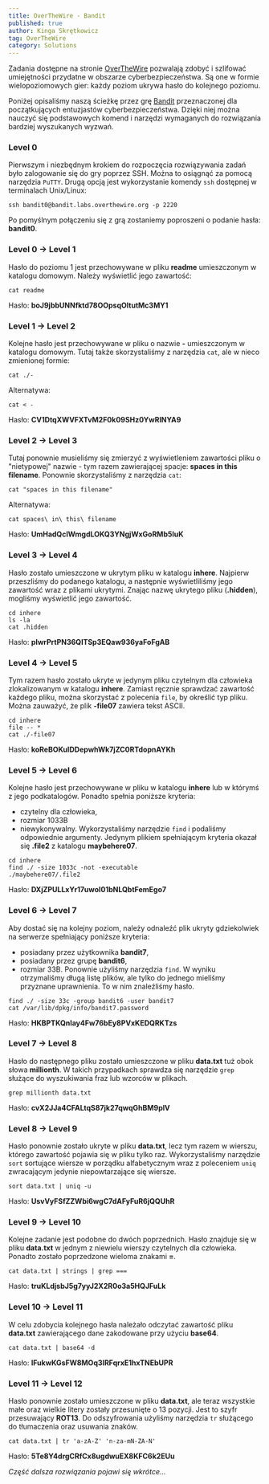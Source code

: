 ```yaml
---
title: OverTheWire - Bandit
published: true
author: Kinga Skrętkowicz
tag: OverTheWire
category: Solutions
---
```


Zadania dostępne na stronie <a href="https://overthewire.org">OverTheWire</a> pozwalają zdobyć i szlifować umiejętności przydatne w obszarze cyberbezpieczeństwa. Są one w formie wielopoziomowych gier: każdy poziom ukrywa hasło do kolejnego poziomu.

Poniżej opisaliśmy naszą ścieżkę przez grę <a href="https://overthewire.org/wargames/bandit/">Bandit</a> przeznaczonej dla początkujących entuzjastów cyberbezpieczeństwa. Dzięki niej można nauczyć się podstawowych komend i narzędzi wymaganych do rozwiązania bardziej wyszukanych wyzwań.

<h3>Level 0</h3>

Pierwszym i niezbędnym krokiem do rozpoczęcia rozwiązywania zadań było zalogowanie się do gry poprzez SSH. Można to osiągnąć za pomocą narzędzia `PuTTY`. Drugą opcją jest wykorzystanie komendy `ssh` dostępnej w terminalach Unix/Linux:

```
ssh bandit0@bandit.labs.overthewire.org -p 2220
```

Po pomyślnym połączeniu się z grą zostaniemy poproszeni o podanie hasła: **bandit0**.

<h3>Level 0 → Level 1</h3>

Hasło do poziomu 1 jest przechowywane w pliku **readme** umieszczonym w katalogu domowym. Należy wyświetlić jego zawartość:

```
cat readme
```

Hasło: **boJ9jbbUNNfktd78OOpsqOltutMc3MY1**

<h3>Level 1 → Level 2</h3>

Kolejne hasło jest przechowywane w pliku o nazwie **-** umieszczonym w katalogu domowym. Tutaj także skorzystaliśmy z narzędzia `cat`, ale w nieco zmienionej formie:

```
cat ./-
```

Alternatywa:

```
cat < -
```

Hasło: **CV1DtqXWVFXTvM2F0k09SHz0YwRINYA9**

<h3>Level 2 → Level 3</h3>

Tutaj ponownie musieliśmy się zmierzyć z wyświetleniem zawartości pliku o "nietypowej" nazwie - tym razem zawierającej spacje: **spaces in this filename**. Ponownie skorzystaliśmy z narzędzia `cat`:

```
cat "spaces in this filename" 
```

Alternatywa:

```
cat spaces\ in\ this\ filename
```

Hasło: **UmHadQclWmgdLOKQ3YNgjWxGoRMb5luK**

<h3>Level 3 → Level 4</h3>

Hasło zostało umieszczone w ukrytym pliku w katalogu **inhere**. Najpierw przeszliśmy do podanego katalogu, a następnie wyświetliliśmy jego zawartość wraz z plikami ukrytymi. Znając nazwę ukrytego pliku (**.hidden**), mogliśmy wyświetlić jego zawartość.

```
cd inhere
ls -la
cat .hidden
```

Hasło: **pIwrPrtPN36QITSp3EQaw936yaFoFgAB**

<h3>Level 4 → Level 5</h3>

Tym razem hasło zostało ukryte w jedynym pliku czytelnym dla człowieka zlokalizowanym w katalogu **inhere**. Zamiast ręcznie sprawdzać zawartość każdego pliku, można skorzystać z polecenia `file`, by określić typ pliku. Można zauważyć, że plik **-file07** zawiera tekst ASCII.

```
cd inhere
file -- *
cat ./-file07
```

Hasło: **koReBOKuIDDepwhWk7jZC0RTdopnAYKh**

<h3>Level 5 → Level 6</h3>

Kolejne hasło jest przechowywane w pliku w katalogu **inhere** lub w którymś z jego podkatalogów. Ponadto spełnia poniższe kryteria:
* czytelny dla człowieka,
* rozmiar 1033B
* niewykonywalny.
Wykorzystaliśmy narzędzie `find` i podaliśmy odpowiednie argumenty. Jedynym plikiem spełniającym kryteria okazał się **.file2** z katalogu **maybehere07**.

```
cd inhere
find ./ -size 1033c -not -executable
./maybehere07/.file2
```

Hasło: **DXjZPULLxYr17uwoI01bNLQbtFemEgo7**

<h3>Level 6 → Level 7</h3>

Aby dostać się na kolejny poziom, należy odnaleźć plik ukryty gdziekolwiek na serwerze spełniający poniższe kryteria:
* posiadany przez użytkownika **bandit7**,
* posiadany przez grupę **bandit6**,
* rozmiar 33B.
Ponownie użyliśmy narzędzia `find`. W wyniku otrzymaliśmy długą listę plików, ale tylko do jednego mieliśmy przyznane uprawnienia. To w nim znaleźliśmy hasło.

```
find ./ -size 33c -group bandit6 -user bandit7
cat /var/lib/dpkg/info/bandit7.password
```

Hasło: **HKBPTKQnIay4Fw76bEy8PVxKEDQRKTzs**

<h3>Level 7 → Level 8</h3>

Hasło do następnego pliku zostało umieszczone w pliku **data.txt** tuż obok słowa **millionth**. W takich przypadkach sprawdza się narzędzie `grep` służące do wyszukiwania fraz lub wzorców w plikach.

```
grep millionth data.txt
```

Hasło: **cvX2JJa4CFALtqS87jk27qwqGhBM9plV**

<h3>Level 8 → Level 9</h3>

Hasło ponownie zostało ukryte w pliku **data.txt**, lecz tym razem w wierszu, którego zawartość pojawia się w pliku tylko raz. Wykorzystaliśmy narzędzie `sort` sortujące wiersze w porządku alfabetycznym wraz z poleceniem `uniq` zwracającym jedynie niepowtarzające się wiersze.

```
sort data.txt | uniq -u
```

Hasło: **UsvVyFSfZZWbi6wgC7dAFyFuR6jQQUhR**

<h3>Level 9 → Level 10</h3>

Kolejne zadanie jest podobne do dwóch poprzednich. Hasło znajduje się w pliku **data.txt** w jednym z niewielu wierszy czytelnych dla człowieka. Ponadto zostało poprzedzone wieloma znakami **=**.

```
cat data.txt | strings | grep ===
```

Hasło: **truKLdjsbJ5g7yyJ2X2R0o3a5HQJFuLk**

<h3>Level 10 → Level 11</h3>

W celu zdobycia kolejnego hasła należało odczytać zawartość pliku **data.txt** zawierającego dane zakodowane przy użyciu **base64**.

```
cat data.txt | base64 -d
```

Hasło: **IFukwKGsFW8MOq3IRFqrxE1hxTNEbUPR**

<h3>Level 11 → Level 12</h3>

Hasło ponownie zostało umieszczone w pliku **data.txt**, ale teraz wszystkie małe oraz wielkie litery zostały przesunięte o 13 pozycji. Jest to szyfr przesuwający **ROT13**. Do odszyfrowania użyliśmy narzędzia `tr` służącego do tłumaczenia oraz usuwania znaków.

```
cat data.txt | tr 'a-zA-Z' 'n-za-mN-ZA-N'
```

Hasło: **5Te8Y4drgCRfCx8ugdwuEX8KFC6k2EUu**

_Część dalsza rozwiązania pojawi się wkrótce..._